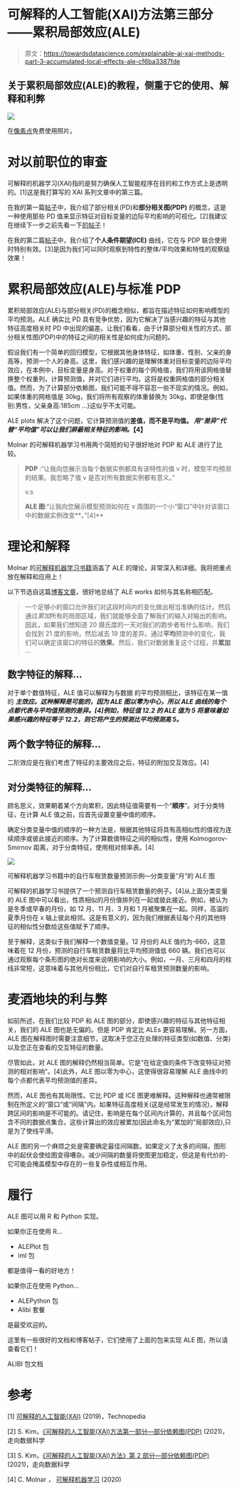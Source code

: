 # 可解释的人工智能(XAI)方法第三部分——累积局部效应(ALE)

> 原文：<https://towardsdatascience.com/explainable-ai-xai-methods-part-3-accumulated-local-effects-ale-cf6ba3387fde>

## 关于累积局部效应(ALE)的教程，侧重于它的使用、解释和利弊

![](img/a141db704c801a910b40070b6fd95913.png)

在[像素点](https://www.pexels.com/ko-kr/photo/7191988/)免费使用照片。

# 对以前职位的审查

可解释的机器学习(XAI)指的是努力确保人工智能程序在目的和工作方式上是透明的。[1]这是我打算写的 XAI 系列文章中的第三篇。

在我的第一篇[帖子](/explainable-ai-xai-methods-part-1-partial-dependence-plot-pdp-349441901a3d)中，我介绍了部分相关(PD)和**部分相关图(PDP)** 的概念，这是一种使用那些 PD 值来显示特征对目标变量的边际平均影响的可视化。[2]我建议在继续下一步之前先看一下[的帖子](/explainable-ai-xai-methods-part-1-partial-dependence-plot-pdp-349441901a3d)！

在我的第二篇[帖子](/explainable-ai-xai-methods-part-2-individual-conditional-expectation-ice-curves-8fe76919aab7)中，我介绍了**个人条件期望(ICE)** 曲线，它在与 PDP 联合使用时特别有效。[3]是因为我们可以同时观察到特性的整体/平均效果和特性的观察级效果！

# **累积局部效应(ALE)与标准 PDP**

累积局部效应(ALE)与部分相关(PD)的概念相似，都旨在描述特征如何影响模型的平均预测。ALE 确实比 PD 具有竞争优势，因为它解决了当感兴趣的特征与其他特征高度相关时 PD 中出现的偏差。让我们看看，由于计算部分相关性的方式，部分相关性图(PDP)中的特征之间的相关性是如何成为问题的。

假设我们有一个简单的回归模型，它根据其他身体特征，如体重、性别、父亲的身高等，预测一个人的身高。这里，我们感兴趣的是理解体重对目标变量的边际平均效应，在本例中，目标变量是身高。对于权重的每个网格值，我们将用该网格值替换整个权重列，计算预测值，并对它们进行平均。这将是权重网格值的部分相关值。然而，为了计算部分依赖图，我们可能不得不容忍一些不现实的情况。例如，如果体重的网格值是 30kg，我们将所有观察的体重替换为 30kg，即使是像{性别:男性，父亲身高:185cm …}这似乎不太可能。

ALE plots 解决了这个问题，它计算预测值的**差值，而不是平均值。 ***用“差异”代替“平均值”可以让我们屏蔽相关特征的影响。***【4】**

Molnar 的可解释机器学习书用两个简短的句子很好地对 PDP 和 ALE 进行了比较。

> **PDP** :“让我向您展示当每个数据实例都具有该特性的值 v 时，模型平均预测的结果。我忽略了值 v 是否对所有数据实例都有意义。”
> 
> v.s
> 
> **ALE 图**:“让我向您展示模型预测如何在 v 周围的一个小“窗口”中针对该窗口中的数据实例改变**。”[4]**

# 理论和解释

Molnar 的[可解释机器学习书籍](https://christophm.github.io/interpretable-ml-book/ale.html)涵盖了 ALE 的理论，非常深入和详细。我将把重点放在解释和应用上！

以下节选自这篇[博客文章](https://www.enjine.com/blog/interpreting-machine-learning-models-accumulated-local-effects/)，很好地总结了 ALE works 如何与其名称相匹配。

> 一个足够小的窗口允许我们对这段时间内的变化做出相当准确的估计。然后通过*累加*所有的局部区域，我们就能够全面了解我们的输入对输出的影响。因此，如果我们想知道 20 摄氏度的一天对我们的跑步者有什么影响，我们会找到 21 度的影响，然后减去 19 度的差异。通过**平均**预测中的变化，我们可以确定该窗口的特征的**效果**。然后，我们对数据重复这个过程，并**累加** …

## 数字特征的解释…

对于单个数值特征，ALE 值可以解释为与数据 的平均预测相比，该特征在某一值的 ***主效应。这种解释是可能的，因为 ALE 图以零为中心，所以 ALE 曲线的每个点都代表与平均值预测的差异。[4]例如，特征值 12.2 的 ALE 值为 5 将意味着如果感兴趣的特征等于 12.2，则它将产生的预测比平均预测高 5。***

## 两个数字特征的解释…

二阶效应是在我们考虑了特征的主要效应之后，特征的附加交互效应。[4]

## 对分类特征的解释…

顾名思义，效果朝着某个方向累积，因此特征值需要有一个“**顺序**”。对于分类特征，在计算 ALE 值之前，应首先设置变量中值的顺序。

确定分类变量中值的顺序的一种方法是，根据其他特征将具有高相似性的值视为连续顺序或彼此接近的顺序。为了计算数值特征之间的相似性，使用 Kolmogorov-Smirnov 距离，对于分类特征，使用相对频率表。[4]

![](img/d95fd800ac60171e66fb1d6fec6fd97c.png)

可解释机器学习书籍中的自行车租赁数量预测示例—分类变量“月”的 ALE 图

可解释的机器学习书提供了一个预测自行车租赁数量的例子。[4]从上面分类变量的 ALE 图中可以看出，性质相似的月份值排列在一起或彼此接近。例如，被认为是冬季或早春的月份，如 12 月、11 月、3 月和 1 月被聚集在一起。同样，高温的夏季月份在 x 轴上彼此相邻。这是有意义的，因为我们根据表征每个月的其他特征的相似性分数给这些值赋予了顺序。

至于解释，这类似于我们解释一个数值变量。12 月份的 ALE 值约为-660，这意味着在 12 月份，预测的自行车租赁数量将比平均预测值低 660 辆。我们也可以通过观察每个条形图的绝对长度来说明影响的大小。例如，一月、三月和四月的柱线非常短，这意味着与其他月份相比，它们对自行车租赁预测数量的影响。

# **麦酒地块的利与弊**

如前所述，在我们比较 PDP 和 ALE 图的部分，即使感兴趣的特征与其他特征相关，我们的 ALE 图也是无偏的。但是 PDP 肯定比 ALEs 更容易理解。另一方面，ALE 图在解释图时需要注意细节，这取决于您正在处理的特征类型(如数值、分类)以及您正在查看的交互特征的数量。

尽管如此，对 ALE 图的解释仍然相当简单。它是“在给定值的条件下改变特征对预测的相对影响”。[4]此外，ALE 图以零为中心，这使得很容易理解 ALE 曲线中的每个点都代表平均预测值的差异。

然而，ALE 图也有其局限性。它比 PDP 或 ICE 图更难解释。这种解释也通常被限制在所定义的“窗口”或“间隔”内。如果特征高度相关(这是经常发生的情况)，解释跨区间的影响是不可能的。请记住，影响是在每个区间内计算的，并且每个区间包含不同的数据点集合。这些计算出的效应被累加(因此命名为“累加的”局部效应),只是为了使线平滑。

ALE 图的另一个麻烦之处是需要确定最佳间隔数。如果定义了太多的间隔，图形中的起伏会使绘图变得嘈杂。减少间隔的数量将使图更加稳定，但这是有代价的-它可能会掩盖模型中存在的一些复杂性或相互作用。

# 履行

ALE 图可以用 R 和 Python 实现。

如果你正在使用 R…

*   ALEPlot 包
*   iml 包

都是值得一看的好地方！

如果你正在使用 Python…

*   ALEPython 包
*   Alibi 套餐

是最受欢迎的。

这里有一些很好的文档和博客帖子，它们使用了上面的包来实现 ALE 图，所以请查看它们！

[](https://github.com/blent-ai/ALEPython/blob/dev/examples/regression_iris.ipynb)  [](https://www.analyticsvidhya.com/blog/2020/10/accumulated-local-effects-ale-feature-effects-global-interpretability/)  

ALIBI 包文档

# 参考

[1] [可解释的人工智能(XAI)](https://www.techopedia.com/definition/33240/explainable-artificial-intelligence-xai) (2019)，Technopedia

[2] S. Kim，[《可解释的人工智能(XAI)方法第一部分—部分依赖图(PDP)](/explainable-ai-xai-methods-part-1-partial-dependence-plot-pdp-349441901a3d) (2021)，走向数据科学

[3] S. Kim，[《可解释的人工智能(XAI)方法》第 2 部分—部分依赖图(PDP)](/explainable-ai-xai-methods-part-1-partial-dependence-plot-pdp-349441901a3d) (2021)，走向数据科学

[4] C. Molnar *，* [可解释机器学习](https://christophm.github.io/interpretable-ml-book/ice.html) (2020)